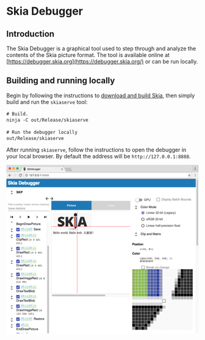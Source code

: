 Skia Debugger
=============

Introduction
------------

The Skia Debugger is a graphical tool used to step through and analyze the
contents of the Skia picture format. The tool is available online at
[https://debugger.skia.org](https://debugger.skia.org/) or can be run locally.

Building and running locally
--------------------

Begin by following the instructions to
[download and build Skia](../../user/quick), then simply build and run the
`skiaserve` tool:

<!--?prettify lang=sh?-->

    # Build.
    ninja -C out/Release/skiaserve

    # Run the debugger locally
    out/Release/skiaserve

After running `skiaserve`, follow the instructions to open the debugger in your
local browser. By default the address will be `http://127.0.0.1:8888`.

![Debugger interface](onlinedebugger.png)
